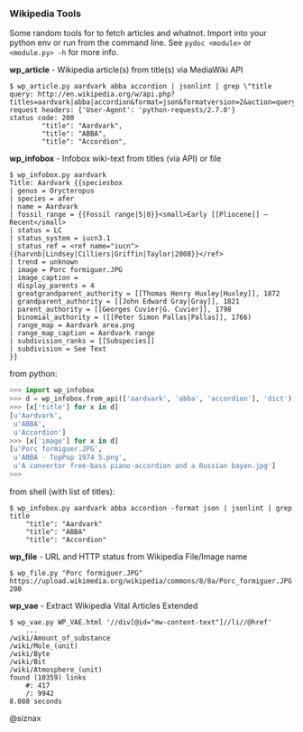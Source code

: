 ### Wikipedia Tools

Some random tools for to fetch articles and whatnot. Import into your
python env or run from the command line. See ``pydoc <module>`` or
``<module.py> -h`` for more info.


**wp_article** - Wikipedia article(s) from title(s) via MediaWiki API

```shell
$ wp_article.py aardvark abba accordion | jsonlint | grep \"title
query: http://en.wikipedia.org/w/api.php?titles=aardvark|abba|accordion&format=json&formatversion=2&action=query&prop=revisions&rvprop=content&redirects&continue=
request headers: {'User-Agent': 'python-requests/2.7.0'}
status code: 200
        "title": "Aardvark",
        "title": "ABBA",
        "title": "Accordion",
```


**wp_infobox** - Infobox wiki-text from titles (via API) or file

```shell
$ wp_infobox.py aardvark
Title: Aardvark {{speciesbox
| genus = Orycteropus
| species = afer
| name = Aardvark
| fossil_range = {{Fossil range|5|0}}<small>Early [[Pliocene]] – Recent</small>
| status = LC
| status_system = iucn3.1
| status_ref = <ref name="iucn">{{harvnb|Lindsey|Cilliers|Griffin|Taylor|2008}}</ref>
| trend = unknown
| image = Porc formiguer.JPG
| image_caption =
| display_parents = 4
| greatgrandparent_authority = [[Thomas Henry Huxley|Huxley]], 1872
| grandparent_authority = [[John Edward Gray|Gray]], 1821
| parent_authority = [[Georges Cuvier|G. Cuvier]], 1798
| binomial_authority = ([[Peter Simon Pallas|Pallas]], 1766)
| range_map = Aardvark area.png
| range_map_caption = Aardvark range
| subdivision_ranks = [[Subspecies]]
| subdivision = See Text
}}
```

from python:

```python
>>> import wp_infobox
>>> d = wp_infobox.from_api(['aardvark', 'abba', 'accordion'], 'dict')
>>> [x['title'] for x in d]
[u'Aardvark',
 u'ABBA',
 u'Accordion']
>>> [x['image'] for x in d]
[u'Porc formiguer.JPG',
 u'ABBA - TopPop 1974 5.png',
 u'A convertor free-bass piano-accordion and a Russian bayan.jpg']
>>>
```

from shell (with list of titles):

```shell
$ wp_infobox.py aardvark abba accordion -format json | jsonlint | grep title
    "title": "Aardvark"
    "title": "ABBA"
    "title": "Accordion"
```


**wp_file** - URL and HTTP status from Wikipedia File/Image name

```shell
$ wp_file.py "Porc formiguer.JPG"
https://upload.wikimedia.org/wikipedia/commons/8/8a/Porc_formiguer.JPG 200
```


**wp_vae** - Extract Wikipedia Vital Articles Extended

```shell
$ wp_vae.py WP_VAE.html '//div[@id="mw-content-text"]//li//@href'
    ...
/wiki/Amount_of_substance
/wiki/Mole_(unit)
/wiki/Byte
/wiki/Bit
/wiki/Atmosphere_(unit)
found (10359) links
    #: 417
    /: 9942
8.088 seconds
```


@siznax